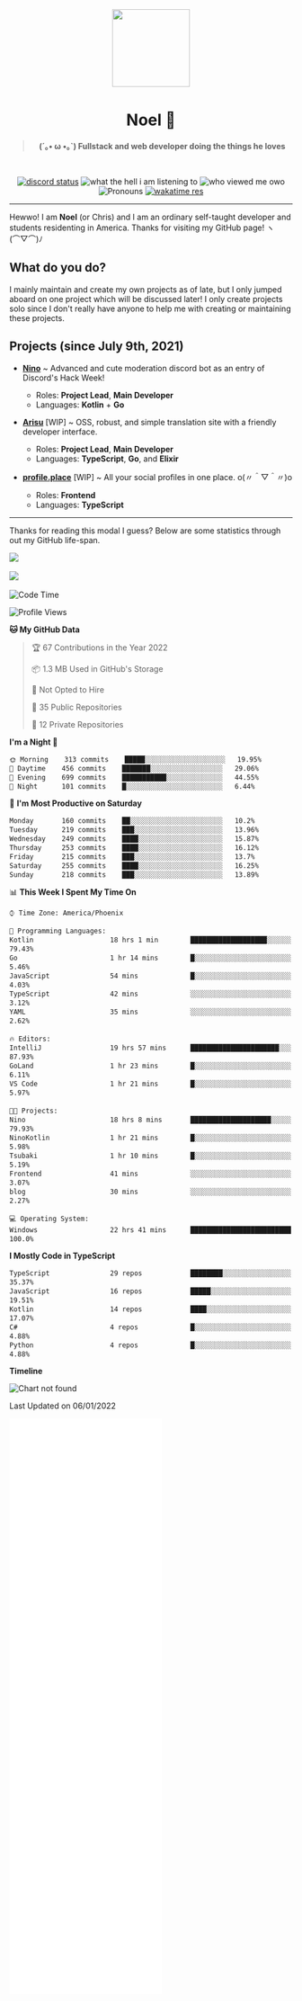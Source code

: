 <div align='center'>
  <div align='center'>
    <img
      src='https://cdn.floofy.dev/art/icons/icon_cinnamonserval.png'
      width='138'
      height='138'
    />
  </div>
  <h1>Noel 🐾</h1>
  <blockquote><strong>(´｡• ω •｡`) Fullstack and web developer doing the things he loves</strong></blockquote>

  <br />

  <a href='https://discord.com/users/280158289667555328' target='_blank'><img alt="discord status" src="https://dev.discordprofiles.me/badge/status/280158289667555328" /></a>
  <img alt="what the hell i am listening to" src="https://dev.discordprofiles.me/badge/spotify/280158289667555328" />
  <img alt="who viewed me owo" src="https://komarev.com/ghpvc/?username=auguwu" />
  <img alt='Pronouns' src='https://img.shields.io/endpoint?url=https://pronoundb.org/shields/6004d014406af11e4593a013' />
  <a href="https://wakatime.com/@auguwu" target='_blank'>
    <img alt='wakatime res' src='https://wakatime.com/badge/user/89736485-42ec-4c0f-a2f3-481db74514dc.svg' />
  </a>
</div>

<hr />

Hewwo! I am **Noel** (or Chris) and I am an ordinary self-taught developer and students residenting in America. Thanks for visiting my GitHub page! ヽ(⌒▽⌒)ﾉ

## What do you do?
I mainly maintain and create my own projects as of late, but I only jumped aboard on one project which will be discussed later! I only create projects
solo since I don't really have anyone to help me with creating or maintaining these projects.

## Projects (since July 9th, 2021)
- [**Nino**](https://nino.sh) ~ Advanced and cute moderation discord bot as an entry of Discord's Hack Week!
  - Roles: **Project Lead**, **Main Developer**
  - Languages: **Kotlin** + **Go**

- [**Arisu**](https://arisu.land) [WIP] ~ OSS, robust, and simple translation site with a friendly developer interface.
  - Roles: **Project Lead**, **Main Developer**
  - Languages: **TypeScript**, **Go**, and **Elixir**

- [**profile.place**](https://profile.place) [WIP] ~ All your social profiles in one place. o(〃＾▽＾〃)o
  - Roles: **Frontend**
  - Languages: **TypeScript**

---

Thanks for reading this modal I guess? Below are some statistics through out my GitHub life-span.

![](https://github-readme-stats.vercel.app/api?username=auguwu&count_private=true&show_icons=true&theme=gruvbox)

![](https://github-readme-stats.vercel.app/api/top-langs/?username=auguwu&layout=compact&theme=gruvbox)

<!--START_SECTION:waka-->
![Code Time](http://img.shields.io/badge/Code%20Time-2%2C587%20hrs%2015%20mins-blue)

![Profile Views](http://img.shields.io/badge/Profile%20Views-55-blue)

**🐱 My GitHub Data** 

> 🏆 67 Contributions in the Year 2022
 > 
> 📦 1.3 MB Used in GitHub's Storage 
 > 
> 🚫 Not Opted to Hire
 > 
> 📜 35 Public Repositories 
 > 
> 🔑 12 Private Repositories  
 > 
**I'm a Night 🦉** 

```text
🌞 Morning    313 commits    █████░░░░░░░░░░░░░░░░░░░░   19.95% 
🌆 Daytime    456 commits    ███████░░░░░░░░░░░░░░░░░░   29.06% 
🌃 Evening    699 commits    ███████████░░░░░░░░░░░░░░   44.55% 
🌙 Night      101 commits    █░░░░░░░░░░░░░░░░░░░░░░░░   6.44%

```
📅 **I'm Most Productive on Saturday** 

```text
Monday       160 commits    ██░░░░░░░░░░░░░░░░░░░░░░░   10.2% 
Tuesday      219 commits    ███░░░░░░░░░░░░░░░░░░░░░░   13.96% 
Wednesday    249 commits    ████░░░░░░░░░░░░░░░░░░░░░   15.87% 
Thursday     253 commits    ████░░░░░░░░░░░░░░░░░░░░░   16.12% 
Friday       215 commits    ███░░░░░░░░░░░░░░░░░░░░░░   13.7% 
Saturday     255 commits    ████░░░░░░░░░░░░░░░░░░░░░   16.25% 
Sunday       218 commits    ███░░░░░░░░░░░░░░░░░░░░░░   13.89%

```


📊 **This Week I Spent My Time On** 

```text
⌚︎ Time Zone: America/Phoenix

💬 Programming Languages: 
Kotlin                   18 hrs 1 min        ███████████████████░░░░░░   79.43% 
Go                       1 hr 14 mins        █░░░░░░░░░░░░░░░░░░░░░░░░   5.46% 
JavaScript               54 mins             █░░░░░░░░░░░░░░░░░░░░░░░░   4.03% 
TypeScript               42 mins             ░░░░░░░░░░░░░░░░░░░░░░░░░   3.12% 
YAML                     35 mins             ░░░░░░░░░░░░░░░░░░░░░░░░░   2.62%

🔥 Editors: 
IntelliJ                 19 hrs 57 mins      ██████████████████████░░░   87.93% 
GoLand                   1 hr 23 mins        █░░░░░░░░░░░░░░░░░░░░░░░░   6.11% 
VS Code                  1 hr 21 mins        █░░░░░░░░░░░░░░░░░░░░░░░░   5.97%

🐱‍💻 Projects: 
Nino                     18 hrs 8 mins       ████████████████████░░░░░   79.93% 
NinoKotlin               1 hr 21 mins        █░░░░░░░░░░░░░░░░░░░░░░░░   5.98% 
Tsubaki                  1 hr 10 mins        █░░░░░░░░░░░░░░░░░░░░░░░░   5.19% 
Frontend                 41 mins             ░░░░░░░░░░░░░░░░░░░░░░░░░   3.07% 
blog                     30 mins             ░░░░░░░░░░░░░░░░░░░░░░░░░   2.27%

💻 Operating System: 
Windows                  22 hrs 41 mins      █████████████████████████   100.0%

```

**I Mostly Code in TypeScript** 

```text
TypeScript               29 repos            ████████░░░░░░░░░░░░░░░░░   35.37% 
JavaScript               16 repos            █████░░░░░░░░░░░░░░░░░░░░   19.51% 
Kotlin                   14 repos            ████░░░░░░░░░░░░░░░░░░░░░   17.07% 
C#                       4 repos             █░░░░░░░░░░░░░░░░░░░░░░░░   4.88% 
Python                   4 repos             █░░░░░░░░░░░░░░░░░░░░░░░░   4.88%

```


**Timeline**

![Chart not found](https://raw.githubusercontent.com/auguwu/auguwu/master/charts/bar_graph.png) 


 Last Updated on 06/01/2022
<!--END_SECTION:waka-->

![](./github-metrics.svg)
